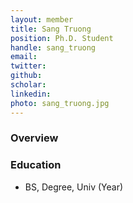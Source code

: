 ```yaml
---
layout: member
title: Sang Truong
position: Ph.D. Student
handle: sang_truong
email: 
twitter:
github:
scholar:
linkedin: 
photo: sang_truong.jpg
---
```


### Overview


### Education
- BS, Degree, Univ (Year)